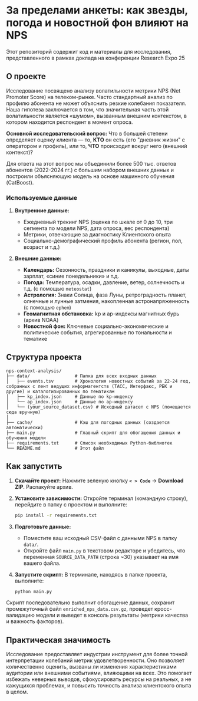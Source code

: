 # За пределами анкеты: как звезды, погода и новостной фон влияют на NPS

Этот репозиторий содержит код и материалы для исследования, представленного в рамках доклада на конференции Researсh Expo 25 

## О проекте

Исследование посвящено анализу волатильности метрики NPS (Net Promoter Score) на телеком-рынке. 
Часто стандартный анализ по профилю абонента не может объяснить резкие колебания показателя.
Наша гипотеза заключается в том, что значительная часть этой волатильности является «шумом», вызванным внешним контекстом, в котором находится респондент в момент опроса.

**Основной исследовательский вопрос:** Что в большей степени определяет оценку клиента — то, **КТО** он есть (его "дневник жизни" с оператором и профиль), или то, **ЧТО** происходит вокруг него (внешний контекст)?

Для ответа на этот вопрос мы объединили более 500 тыс. ответов абонентов (2022-2024 гг.) с большим набором внешних данных и построили объясняющую модель на основе машинного обучения (CatBoost).

### Используемые данные

1.  **Внутренние данные:**
    *   Ежедневный трекинг NPS (оценка по шкале от 0 до 10, три сегмента по модели NPS, дата опроса, вес респондента)
    *   Метрики, отвечающие за диагностику Клиентского опыта
    *   Социально-демографический профиль абонента (регион, пол, возраст и т.д.)
      
2.  **Внешние данные:**
    *   **Календарь:** Сезонность, праздники и каникулы, выходные, даты зарплат, «синие понедельники» и т.д.
    *   **Погода:** Температура, осадки, давление, ветер, солнечность и т.д. (с помощью `meteostat`)
    *   **Астрология:** Знаки Солнца, фаза Луны, ретроградность планет, олнечные и лунные затмения, накопленная астронапряженность (с помощью `ephem`)
    *   **Геомагнитная обстановка:** kp и ap-индексы магнитных бурь (архив NOAA)
    *   **Новостной фон:** Ключевые социально-экономические и политические события, агрегированные по тональности и тематике

## Структура проекта

```
nps-context-analysis/
├── data/                 # Папка для всех входных данных
│   ├── events.tsv        # Хронология новостных событий за 22-24 год, собранных с лент ведущих информагентств (ТАСС, Интерфакс, РБК и другие) и каталогизированных по тематикам 
│   ├── kp_index.json     # Данные по kp-индексу
│   └── ap_index.json     # Данные по ap-индексу
│   └── (your_source_dataset.csv) # Исходный датасет с NPS (помещается сюда вручную)
│
├── cache/                # Кэш для погодных данных (создается автоматически)
├── main.py               # Главный скрипт для обогащения данных и обучения модели
├── requirements.txt      # Список необходимых Python-библиотек
└── README.md             # Этот файл
```

## Как запустить

1.  **Скачайте проект:**
    Нажмите зеленую кнопку **`< > Code`** -> **Download ZIP**. Распакуйте архив.

2.  **Установите зависимости:**
    Откройте терминал (командную строку), перейдите в папку с проектом и выполните:
    ```bash
    pip install -r requirements.txt
    ```

3.  **Подготовьте данные:**
    *   Поместите ваш исходный CSV-файл с данными NPS в папку `data/`.
    *   Откройте файл `main.py` в текстовом редакторе и убедитесь, что переменная `SOURCE_DATA_PATH` (строка ~30) указывает на имя вашего файла.

4.  **Запустите скрипт:**
    В терминале, находясь в папке проекта, выполните:
    ```bash
    python main.py
    ```

Скрипт последовательно выполнит обогащение данных, сохранит промежуточный файл `enriched_nps_data.csv.gz`, проведет кросс-валидацию модели и выведет в консоль результаты (метрики качества и важность факторов).

## Практическая значимость

Исследование предоставляет индустрии инструмент для более точной интерпретации колебаний метрик удовлетворенности. Оно позволяет количественно оценить, вызваны ли изменения характеристиками аудитории или внешними событиями, влияющими на всех.
Это помогает избежать неверных выводов, сфокусировать ресурсы на реальных, а не кажущихся проблемах, и повысить точность анализа клиентского опыта в целом.

